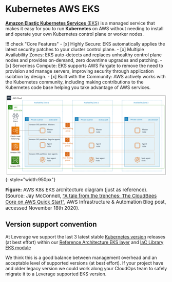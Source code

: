 # Kubernetes AWS EKS

[**Amazon Elastic Kubernetes Services** (EKS)](https://aws.amazon.com/eks/) is a managed service that makes it easy for you 
to run **Kubernetes** on AWS without needing to install and operate your own Kubernetes control plane or worker nodes. 

!!! check "Core Features"
    - [x] Highly Secure: EKS automatically applies the latest security patches to your cluster control plane. 
    - [x] Multiple Availability Zones: EKS auto-detects and replaces unhealthy control plane nodes and provides on-demand,
     zero downtime upgrades and patching.
    - [x] Serverless Compute: EKS supports AWS Fargate to remove the need to provision and manage servers, improving
     security through application isolation by design. 
    - [x] Built with the Community: AWS actively works with the Kubernetes community, including making contributions to the
     Kubernetes code base helping you take advantage of AWS services.

![leverage-aws-eks](../../../assets/images/diagrams/aws-k8s-eks.png "Leverage"){: style="width:950px"}

<figcaption style="font-size:15px">
<b>Figure:</b> AWS K8s EKS architecture diagram (just as reference).
(Source: Jay McConnell, 
<a href="https://aws.amazon.com/blogs/infrastructure-and-automation/a-tale-from-the-trenches-the-cloudbees-core-on-aws-quick-start/">
"A tale from the trenches: The CloudBees Core on AWS Quick Start"</a>,
AWS Infrastructure & Automation Blog post, accessed November 18th 2020).
</figcaption>

## Version support convention
At Leverage we support the last 3 latest stable 
[Kubernetes version](https://docs.aws.amazon.com/eks/latest/userguide/kubernetes-versions.html) releases (at best effort)
within our
[Reference Architecture EKS layer](https://github.com/binbashar/le-tf-infra-aws/tree/master/apps-devstg/k8s-eks) 
and [IaC Library EKS module](https://github.com/binbashar/terraform-aws-eks)

We think this is a good balance between management overhead and an acceptable level of 
supported versions (at best effort). If your project have and older legacy version we could work along
your CloudOps team to safely migrate it to a Leverage supported EKS version.